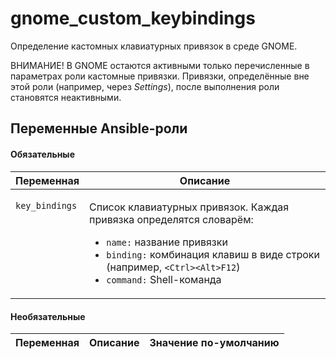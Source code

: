 # gnome_custom_keybindings

Определение кастомных клавиатурных привязок в среде GNOME.

ВНИМАНИЕ! В GNOME остаются активными только перечисленные в параметрах роли кастомные привязки.
Привязки, определённые вне этой роли (например, через _Settings_), после выполнения роли становятся
неактивными.

## Переменные Ansible-роли

#### Обязательные

<table>
<thead>
<th>
Переменная
</th>
<th>
Описание
</th>
<tr>
</thead>
<tbody>
<td valign="top">

`key_bindings`

</td>
<td valign="top">

Список клавиатурных привязок. Каждая привязка определятся словарём:

* `name:` название привязки
* `binding:` комбинация клавиш в виде строки (например, `<Ctrl><Alt>F12`)
* `command:` Shell-команда

</td>
</tr>
</tbody>
</table>

#### Необязательные

| Переменная | Описание | Значение по-умолчанию |
| --- | --- | --- |

